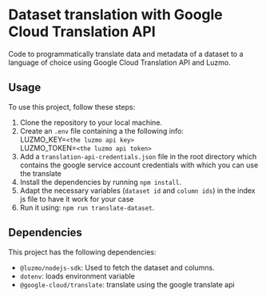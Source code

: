 # Dataset translation with Google Cloud Translation API
Code to programmatically translate data and metadata of a dataset to a language of choice using Google Cloud Translation API and Luzmo.

## Usage
To use this project, follow these steps:

1. Clone the repository to your local machine.
2. Create an `.env` file containing a the following info: <br>
  LUZMO_KEY=`<the luzmo api key>`<br>
  LUZMO_TOKEN=`<the luzmo api token>`<br>
3. Add a `translation-api-credentials.json` file in the root directory which contains the google service account credentials with which you can use the translate
4. Install the dependencies by running `npm install`.
5. Adapt the necessary variables (`dataset id` and `column ids`) in the index js file to have it work for your case
6. Run it using: `npm run translate-dataset`.

## Dependencies

This project has the following dependencies:
- `@luzmo/nodejs-sdk`: Used to fetch the dataset and columns.
- `dotenv`: loads environment variable
- `@google-cloud/translate`: translate using the google translate api

